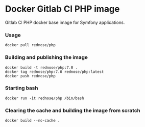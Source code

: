 # Docker Gitlab CI PHP image
Gitlab CI PHP docker base image for Symfony applications.

### Usage

```
docker pull rednose/php
```

### Building and publishing the image

```
docker build -t rednose/php:7.0 .
docker tag rednose/php:7.0 rednose/php:latest
docker push rednose/php
```

### Starting bash

```
docker run -it rednose/php /bin/bash
```

### Clearing the cache and building the image from scratch

```
docker build --no-cache .
```
